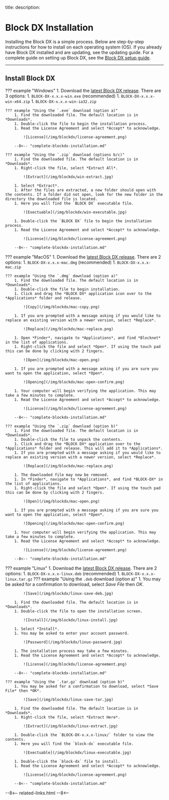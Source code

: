 title: 
description:

# Block DX Installation
Installing the Block DX is a simple process. Below are step-by-step instructions for how to install on each operating system (OS). If you already have Block DX installed and are updating, see the updating guide. For a complete guide on setting up Block DX, see the [Block DX setup guide](/blockdx/setup).

---

## Install Block DX

??? example "Windows"
	1. Download the [latest Block DX release](https://github.com/BlocknetDX/block-dx/releases/). There are 3 options:
		1. `BLOCK-DX-x.x.x-win.exe` (recommended)
		1. `BLOCK-DX-x.x.x-win-x64.zip`
		1. `BLOCK-DX-x.x.x-win-ia32.zip`

	??? example "Using the `.exe` download (option a)"
		1. Find the downloaded file. The default location is in *Downloads*.
		1. Double-click the file to begin the installation process.
		1. Read the License Agreement and select *Accept* to acknowledge.

			![License](/img/blockdx/license-agreement.png)

		--8<-- "complete-blockdx-installation.md"

	??? example "Using the `.zip` download (options b/c)"
		1. Find the downloaded file. The default location is in *Downloads*.
		1. Right-click the file, select *Extract All*.

			![Extract](/img/blockdx/win-extract.jpg)

		1. Select *Extract*.
		1. After the files are extracted, a new folder should open with the contents. If a folder did not open, look for the new folder in the directory the downloaded file is located.
		1. Here you will find the `BLOCK DX` executable file.

			![Exectuable](/img/blockdx/win-executable.jpg)

		1. Double-click the `BLOCK DX` file to begin the installation process.
		1. Read the License Agreement and select *Accept* to acknowledge.

			![License](/img/blockdx/license-agreement.png)

		--8<-- "complete-blockdx-installation.md"


??? example "MacOS"
	1. Download the [latest Block DX release](https://github.com/BlocknetDX/block-dx/releases/). There are 2 options:
		1. `BLOCK-DX-x.x.x-mac.dmg` (recommended)
		1. `BLOCK-DX-x.x.x-mac.zip`

	??? example "Using the `.dmg` download (option a)"
		1. Find the downloaded file. The default location is in *Downloads*.
		1. Double-click the file to begin installation.
		1. Click and drag the *BLOCK DX* application icon over to the *Applications* folder and release.
			
			![Copy](/img/blockdx/mac-copy.png)

		1. If you are prompted with a message asking if you would like to replace an existing version with a newer version, select *Replace*.

			![Replace](/img/blockdx/mac-replace.png)

		1. Open *Finder*, navigate to *Applications*, and find *Blocknet* in the list of applications.
		1. Right-click the file and select *Open*. If using the touch pad this can be done by clicking with 2 fingers.

			![Open](/img/blockdx/mac-open.png)

		1. If you are prompted with a message asking if you are sure you want to open the application, select *Open*.

			![Opening](/img/blockdx/mac-open-confirm.png)

		1. Your computer will begin verifying the application. This may take a few minutes to complete.
		1. Read the License Agreement and select *Accept* to acknowledge.

			![License](/img/blockdx/license-agreement.png)

		--8<-- "complete-blockdx-installation.md"

	??? example "Using the `.zip` download (option b)"
		1. Find the downloaded file. The default location is in *Downloads*.
		1. Double-click the file to unpack the contents.
		1. Click and drag the *BLOCK DX* application over to the *Applications* folder and release. This will add it to *Applications*.
		1. If you are prompted with a message asking if you would like to replace an existing version with a newer version, select *Replace*.

			![Replace](/img/blockdx/mac-replace.png)

		1. The downloaded file may now be removed.
		1. In *Finder*, navigate to *Applications*, and find *BLOCK-DX* in the list of applications.
		1. Right-click the file and select *Open*. If using the touch pad this can be done by clicking with 2 fingers.

			![Open](/img/blockdx/mac-open.png)

		1. If you are prompted with a message asking if you are sure you want to open the application, select *Open*.

			![Opening](/img/blockdx/mac-open-confirm.png)

		1. Your computer will begin verifying the application. This may take a few minutes to complete.
		1. Read the License Agreement and select *Accept* to acknowledge.

			![License](/img/blockdx/license-agreement.png)

		--8<-- "complete-blockdx-installation.md"


??? example "Linux"
	1. Download the [latest Block DX release](https://github.com/BlocknetDX/block-dx/releases/). There are 2 options:
		1. `BLOCK-DX-x.x.x-linux.deb` (recommended)
		1. `BLOCK-DX-x.x.x-linux.tar.gz`
	??? example "Using the `.deb` download (option a)"
		1. You may be asked for a confirmation to download, select *Save File* then *OK*.

			![Save](/img/blockdx/linux-save-deb.jpg)

		1. Find the downloaded file. The default location is in *Downloads*.
		1. Double-click the file to open the installation screen.

			![Install](/img/blockdx/linux-install.jpg)

		1. Select *Install*. 
		1. You may be asked to enter your account password.

			![Password](/img/blockdx/linux-password.jpg)

		1. The installation process may take a few minutes.
		1. Read the License Agreement and select *Accept* to acknowledge.

			![License](/img/blockdx/license-agreement.png)

		--8<-- "complete-blockdx-installation.md"

	??? example "Using the `.tar.gz` download (option b)"
		1. You may be asked for a confirmation to download, select *Save File* then *OK*.

			![Save](/img/blockdx/linux-save-tar.jpg)

		1. Find the downloaded file. The default location is in *Downloads*.
		1. Right-click the file, select *Extract Here*.

			![Extract](/img/blockdx/linux-extract.jpg)

		1. Double-click the `BLOCK-DX-x.x.x-linux/` folder to view the contents.
		1. Here you will find the `block-dx` executable file.

			![Exectuable](/img/blockdx/linux-executable.jpg)

		1. Double-click the `block-dx` file to install.
		1. Read the License Agreement and select *Accept* to acknowledge.

			![License](/img/blockdx/license-agreement.png)

		--8<-- "complete-blockdx-installation.md"






<!-- 
======= Start: Related Links Section =======
- This is the related links section at the bottom of each page.
- It lists the links in the relatedLinks array variable below.
	Example: relatedLinks = [{"name":"Blocknet Website","link":"https://blocknet.co"},{"name":"API Docs","link":"https://api.blocknet.co"}];
- If the array is empty, ie. relatedLinks = [], then the related links section will not be displayed.
related-links.html
- The template and logic for the related links section can be found in docs/snippets/related-links.html
- The base path is defaulted to docs/snippets/, which can be edited in the mkdocs.yml file
- The template and logic is linked with markdown_extensions: pymdownx.snippets
-->
<script type="text/javascript">
var relatedLinks = [];
</script>

--8<--
related-links.html
--8<-- 
<!-- 
======= End: Related Links Section ======= 
-->





